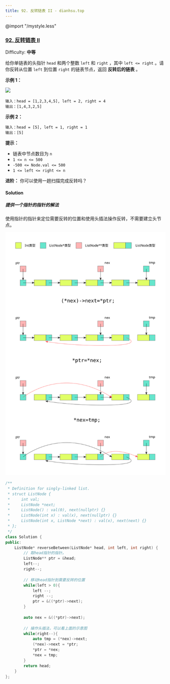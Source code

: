 ```yaml
---
title: 92. 反转链表 II - dianhsu.top
---
```

@import "/mystyle.less"

### [92\. 反转链表 II](https://leetcode-cn.com/problems/reverse-linked-list-ii/)

Difficulty: **中等**

给你单链表的头指针 `head` 和两个整数 `left` 和 `right` ，其中 `left <= right` 。请你反转从位置 `left` 到位置 `right` 的链表节点，返回 **反转后的链表** 。

**示例 1：**

![](https://assets.leetcode.com/uploads/2021/02/19/rev2ex2.jpg)

```
输入：head = [1,2,3,4,5], left = 2, right = 4
输出：[1,4,3,2,5]
```

**示例 2：**

```
输入：head = [5], left = 1, right = 1
输出：[5]
```

**提示：**

*   链表中节点数目为 `n`
*   `1 <= n <= 500`
*   `-500 <= Node.val <= 500`
*   `1 <= left <= right <= n`

**进阶：** 你可以使用一趟扫描完成反转吗？


#### Solution

##### 提供一个指针的指针的解法

使用指针的指针来定位需要反转的位置和使用头插法操作反转，不需要建立头节点。

![92.svg](92.svg)

```cpp
​/**
 * Definition for singly-linked list.
 * struct ListNode {
 *     int val;
 *     ListNode *next;
 *     ListNode() : val(0), next(nullptr) {}
 *     ListNode(int x) : val(x), next(nullptr) {}
 *     ListNode(int x, ListNode *next) : val(x), next(next) {}
 * };
 */
class Solution {
public:
    ListNode* reverseBetween(ListNode* head, int left, int right) {
        // 取head指针的指针。
        ListNode** ptr = &head;
        left--;
        right--;

        // 移动head指针到需要反转的位置
        while(left > 0){
            left --;
            right --;
            ptr = &((*ptr)->next);
        }

        auto nex = &((*ptr)->next);
        
        // 操作头插法，可以看上面的示意图
        while(right--){
            auto tmp = (*nex)->next;
            (*nex)->next = *ptr;
            *ptr = *nex;
            *nex = tmp;
        }
        return head;
    }
};
```